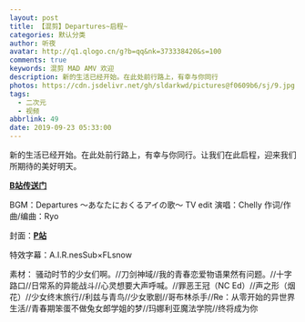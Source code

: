 ```yaml
---
layout: post
title: 【混剪】Departures~启程~
categories: 默认分类
author: 听夜
avatar: http://q1.qlogo.cn/g?b=qq&nk=373338420&s=100
comments: true
keywords: 混剪 MAD AMV 欢迎
description: 新的生活已经开始。在此处前行路上，有幸与你同行
photos: https://cdn.jsdelivr.net/gh/sldarkwd/pictures@f0609b6/sj/9.jpg
tags:
  - 二次元
  - 视频
abbrlink: 49
date: 2019-09-23 05:33:00
---
```

<!--markdown-->新的生活已经开始。在此处前行路上，有幸与你同行。让我们在此启程，迎来我们所期待的美好明天。


<div id="dplayer"></div>

<a href="https://www.bilibili.com/video/av68685814" target="_blank"><strong>B站传送门</strong></a>

BGM：Departures ～あなたにおくるアイの歌～  TV edit
演唱：Chelly
作词/作曲/编曲：Ryo

封面：<a href="https://www.pixiv.net/member_illust.php?mode=medium&illust_id=35231457" target="_blank"><strong>P站</strong></a>

特效字幕：A.I.R.nesSub×FLsnow

素材：
骚动时节的少女们啊。//刀剑神域//我的青春恋爱物语果然有问题。//十字路口//日常系的异能战斗//心灵想要大声呼喊。//罪恶王冠（NC Ed）//声之形（烟花）//少女终末旅行//利兹与青鸟//少女歌剧//哥布林杀手//Re：从零开始的异世界生活//青春期笨蛋不做兔女郎学姐的梦//玛娜利亚魔法学院//终将成为你

<link rel="stylesheet" href="https://cdn.jsdelivr.net/npm/dplayer/dist/DPlayer.min.css" />
<script src="https://cdn.jsdelivr.net/npm/dplayer/dist/DPlayer.min.js"></script>
<script>const dp = new DPlayer({
    container: document.getElementById('dplayer'),
    autoplay: false,
    theme: '#FADFA3',
    loop: false,
    lang: 'zh-cn',
    hotkey: true,
    preload: 'false',
    volume: 0.7,
    mutex: true,
    video: {
        url: 'https://gl.dfacgn.workers.dev/3.1.1_x264.mp4',
        pic: 'https://pic.superbed.cn/item/5d8858d1451253d178204c3c.jpg',
    },
    contextmenu: [
        {
            text: '关于',
            link: 'https://github.com/DIYgod/DPlayer',
        },
    ],
});</script>